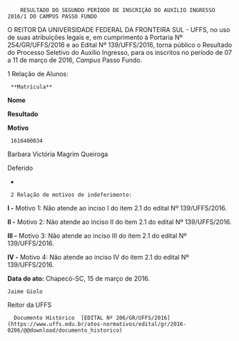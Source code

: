         RESULTADO DO SEGUNDO PERÍODO DE INSCRIÇÃO DO AUXÍLIO INGRESSO 2016/1 DO CAMPUS PASSO FUNDO  

O REITOR DA UNIVERSIDADE FEDERAL DA FRONTEIRA SUL - UFFS, no uso de suas atribuições legais e, em cumprimento à Portaria Nº 254/GR/UFFS/2016 e ao Edital Nº 139/UFFS/2016, torna público o Resultado do Processo Seletivo do Auxílio Ingresso, para os inscritos no período de 07 a 11 de março de 2016, *Campus* Passo Fundo.

 1 Relação de Alunos:

     **Matrícula**

   **Nome**

   **Resultado**

   **Motivo**

     1616400034

   Barbara Victória Magrim Queiroga

   Deferido

   -

     2 Relação de motivos de indeferimento:

 **I -** Motivo 1: Não atende ao inciso I do item 2.1 do edital Nº 139/UFFS/2016.

 **II -** Motivo 2: Não atende ao inciso II do item 2.1 do edital Nº 139/UFFS/2016.

 **III -** Motivo 3: Não atende ao inciso III do item 2.1 do edital Nº 139/UFFS/2016.

 **IV -** Motivo 4: Não atende ao inciso IV do item 2.1 do edital Nº 139/UFFS/2016.

  

   **Data do ato:** Chapecó-SC, 15 de março de 2016.   
 

    Jaime Giolo   
 Reitor da UFFS 

      Documento Histórico  [EDITAL Nº 206/GR/UFFS/2016](https://www.uffs.edu.br/atos-normativos/edital/gr/2016-0206/@@download/documento_historico)     
      